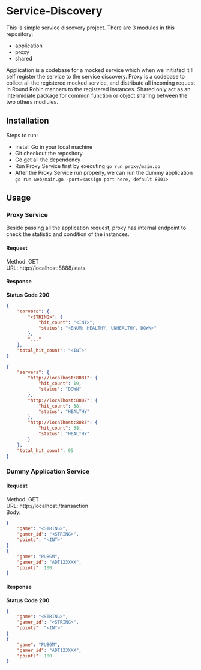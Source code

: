 # Service-Discovery

This is simple service discovery project. There are 3 modules in this repository: 
- application
- proxy
- shared

Application is a codebase for a mocked service which when we initiated it'll self register the service to the service discovery. Proxy is a codebase to collect all the registered mocked service, and distribute all incoming request in Round Robin manners to the registered instances. Shared only act as an intermidiate package for common function or object sharing between the two others modlules.

## Installation

Steps to run: 
- Install Go in your local machine
- Git checkout the repository
- Go get all the dependency
- Run Proxy Service first by executing ```go run proxy/main.go```
- After the Proxy Service run properly, we can run the dummy application ```go run web/main.go -port=<assign port here, default 8001>```



## Usage

### Proxy Service 
Beside passing all the application request, proxy has internal endpoint to check the statistic and condition of the instances.
#### Request
Method: GET  
URL:  http://localhost:8888/stats 
#### Response
**Status Code 200**
``` json
{
    "servers": {
        "<STRING>": {
            "hit_count": "<INT>",
            "status": "<ENUM: HEALTHY, UNHEALTHY, DOWN>"
        },
        "..."
    },
    "total_hit_count": "<INT>"
}

{
    "servers": {
        "http://localhost:8081": {
            "hit_count": 19,
            "status": "DOWN"
        },
        "http://localhost:8082": {
            "hit_count": 38,
            "status": "HEALTHY"
        },
        "http://localhost:8083": {
            "hit_count": 38,
            "status": "HEALTHY"
        }
    },
    "total_hit_count": 95
}
```

### Dummy Application Service
#### Request
Method: GET  
URL: http://localhost:<PORT>/transaction   
Body:  
``` json
{
    "game": "<STRING>",
    "gamer_id": "<STRING>",
    "points": "<INT>"
}
{
    "game": "PUBGM",
    "gamer_id": "ADT123XXX",
    "points": 100
}
```

#### Response
**Status Code 200**
``` json
{
    "game": "<STRING>",
    "gamer_id": "<STRING>",
    "points": "<INT>"
}
{
    "game": "PUBGM",
    "gamer_id": "ADT123XXX",
    "points": 100
}
```
